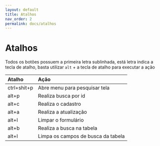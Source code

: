 ```yaml
---
layout: default
title: Atalhos
nav_order: 2
permalink: docs/atalhos
---
```


# Atalhos

Todos os botões possuem a primeira letra sublinhada, está letra indica a tecla de atalho, basta utilizar `alt` + a tecla de atalho para executar a ação

| Atalho      | Ação                               |
| :---------- | :--------------------------------- |
| ctrl+shit+p | Abre menu para pesquisar tela      |
| alt+p       | Realiza busca por id               |
| alt+c       | Realiza o cadastro                 |
| alt+a       | Realiza a atualização              |
| alt+l       | Limpar o formulário                |
| alt+b       | Realiza a busca na tabela          |
| alt+l       | Limpa os campos de busca da tabela |
